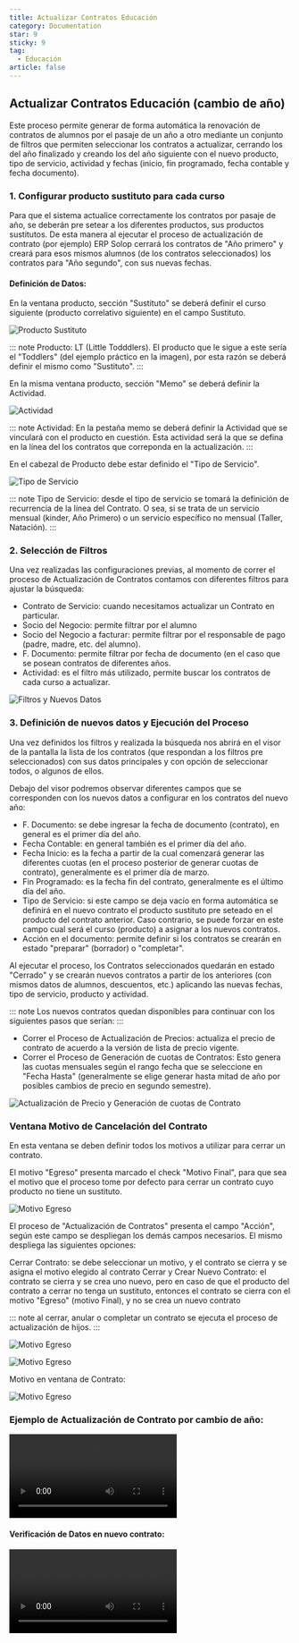 ```yaml
---
title: Actualizar Contratos Educación
category: Documentation
star: 9
sticky: 9
tag:
  - Educación
article: false
---
```


## Actualizar Contratos Educación (cambio de año)

Este proceso permite generar de forma automática la renovación de contratos de alumnos por el pasaje de un año a otro mediante un conjunto de filtros que permiten seleccionar los contratos a actualizar, cerrando los del año finalizado y creando los del año siguiente con el nuevo producto, tipo de servicio, actividad y fechas (inicio, fin programado, fecha contable y fecha documento).

### 1. Configurar producto sustituto para cada curso

Para que el sistema actualice correctamente los contratos por pasaje de año, se deberán pre setear a los diferentes productos, sus productos sustitutos. De esta manera al ejecutar el proceso de actualización de contrato (por ejemplo) ERP Solop cerrará los contratos de "Año primero" y creará para esos mismos alumnos (de los contratos seleccionados) los contratos para "Año segundo", con sus nuevas fechas.

#### Definición de Datos:

En la ventana producto, sección "Sustituto" se deberá definir el curso siguiente (producto correlativo siguiente) en el campo Sustituto.

![Producto Sustituto](/assets/img/docs/education-management/sem-substitute2.png)

::: note
Producto: LT (Little Todddlers).
El producto que le sigue a este sería el "Toddlers" (del ejemplo práctico en la imagen), por esta razón se deberá definir el mismo como "Sustituto".
:::

En la misma ventana producto, sección "Memo" se deberá definir la Actividad.

![Actividad](/assets/img/docs/education-management/sem-activity3.png)

::: note
Actividad: En la pestaña memo se deberá definir la Actividad que se vinculará con el producto en cuestión. Esta actividad será la que se defina en la línea del los contratos que correponda en la actualización.
:::

En el cabezal de Producto debe estar definido el "Tipo de Servicio".

![Tipo de Servicio](/assets/img/docs/education-management/sem-service4.png)

::: note
Tipo de Servicio: desde el tipo de servicio se tomará la definición de recurrencia de la línea del Contrato. O sea, si se trata de un servicio mensual (kinder, Año Primero) o un servicio específico no mensual (Taller, Natación).
:::

### 2. Selección de Filtros

Una vez realizadas las configuraciones previas, al momento de correr el proceso de Actualización de Contratos contamos con diferentes filtros para ajustar la búsqueda:

* Contrato de Servicio: cuando necesitamos actualizar un Contrato en particular.
* Socio del Negocio: permite filtrar por el alumno
* Socio del Negocio a facturar: permite filtrar por el responsable de pago (padre, madre, etc. del alumno).
* F. Documento: permite filtrar por fecha de documento (en el caso que se posean contratos de diferentes años.
* Actividad: es el filtro más utilizado, permite buscar los contratos de cada curso a actualizar.

![Filtros y Nuevos Datos](/assets/img/docs/education-management/sem-filter5.png)

### 3. Definición de nuevos datos y Ejecución del Proceso

Una vez definidos los filtros y realizada la búsqueda nos abrirá en el visor de la pantalla la lista de los contratos (que respondan a los filtros pre seleccionados) con sus datos principales y con opción de seleccionar todos, o algunos de ellos.

Debajo del visor podremos observar diferentes campos que se corresponden con los nuevos datos a configurar en los contratos del nuevo año:

* F. Documento: se debe ingresar la fecha de documento (contrato), en general es el primer día del año.
* Fecha Contable: en general también es el primer día del año.
* Fecha Inicio: es la fecha a partir de la cual comenzará generar las diferentes cuotas (en el proceso posterior de generar cuotas de contrato), generalmente es el primer día de marzo.
* Fin Programado: es la fecha fin del contrato, generalmente es el último día del año.
* Tipo de Servicio: si este campo se deja vacío en forma automática se definirá en el nuevo contrato el producto sustituto pre seteado en el producto del contrato anterior. Caso contrario, se puede forzar en este campo cual será el curso (producto) a asignar a los nuevos contratos.
* Acción en el documento: permite definir si los contratos se crearán en estado "preparar" (borrador) o "completar".

Al  ejecutar el proceso, los Contratos seleccionados quedarán en estado "Cerrado" y se crearán nuevos contratos a partir de los anteriores (con mismos datos de alumnos, descuentos, etc.) aplicando las nuevas fechas, tipo de servicio, producto y actividad.

::: note
Los nuevos contratos quedan disponibles para continuar con los siguientes pasos que serían:
:::

* Correr el Proceso de Actualización de Precios: actualiza el precio de contrato de acuerdo a la versión de lista de precio vigente.
* Correr el Proceso de Generación de cuotas de Contratos: Esto genera las cuotas mensuales según el rango fecha que se seleccione en "Fecha Hasta" (generalmente se elige generar hasta mitad de año por posibles cambios de precio en segundo semestre).

![Actualización de Precio y Generación de cuotas de Contrato](/assets/img/docs/education-management/sem-update5.png)

### Ventana Motivo de Cancelación del Contrato

En esta ventana se deben definir todos los motivos a utilizar para cerrar un contrato.

El motivo "Egreso" presenta marcado el check "Motivo Final", para que sea el motivo que el proceso tome por defecto para cerrar un contrato cuyo producto no tiene un sustituto.

![Motivo Egreso](/assets/img/docs/service-management/sem-image1.png)

El proceso de "Actualización de Contratos" presenta el campo "Acción", según este campo se despliegan los demás campos necesarios. El mismo despliega las siguientes opciones:

Cerrar Contrato: se debe seleccionar un motivo, y el contrato se cierra y se asigna el motivo elegido al contrato
Cerrar y Crear Nuevo Contrato: el contrato se cierra y se crea uno nuevo, pero en caso de que el producto del contrato a cerrar no tenga un sustituto, entonces el contrato se cierra con el motivo "Egreso" (motivo Final), y no se crea un nuevo contrato

::: note
al cerrar, anular o completar un contrato se ejecuta el proceso de actualización de hijos.
:::

![Motivo Egreso](/assets/img/docs/service-management/sem-image2.png)

![Motivo Egreso](/assets/img/docs/service-management/sem-image3.png)

Motivo en ventana de Contrato:

![Motivo Egreso](/assets/img/docs/service-management/sem-image4.png)

### Ejemplo de Actualización de Contrato por cambio de año:

![Actualización de Contrato](/assets/img/docs/service-management/sem-update-contract.mp4)

#### Verificación de Datos en nuevo contrato:

![Verificación de Datos](/assets/img/docs/service-management/sem-verification.mp4)